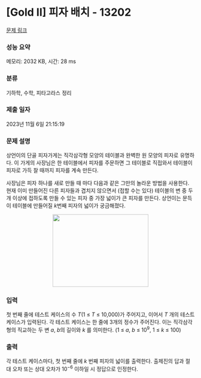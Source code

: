 # [Gold II] 피자 배치 - 13202 

[문제 링크](https://www.acmicpc.net/problem/13202) 

### 성능 요약

메모리: 2032 KB, 시간: 28 ms

### 분류

기하학, 수학, 피타고라스 정리

### 제출 일자

2023년 11월 6일 21:15:19

### 문제 설명

<p>상언이의 단골 피자가게는 직각삼각형 모양의 테이블과 완벽한 원 모양의 피자로 유명하다. 이 가게의 사장님은 한 테이블에서 피자를 주문하면 그 테이블로 직접와서 테이블이 피자로 가득 찰 때까지 피자를 계속 만든다.</p>

<p>사장님은 피자 하나를 새로 만들 때 마다 다음과 같은 그만의 놀라운 방법을 사용한다. 현재 이미 만들어진 다른 피자들과 겹치지 않으면서 (접할 수는 있다) 테이블의 변 중 두개 이상에 접하도록 만들 수 있는 피자 중 가장 넓이가 큰 피자를 만든다. 상언이는 문득 이 테이블에 만들어질 <em>k</em>번째 피자의 넓이가 궁금해졌다.</p>

<p style="text-align: center;"><img alt="" src="https://onlinejudgeimages.s3-ap-northeast-1.amazonaws.com/problem/13202/pizza.png" style="height:193px; width:256px"></p>

### 입력 

 <p>첫 번째 줄에 테스트 케이스의 수 <em>T</em>(1 ≤ <em>T</em> ≤ 10,000)가 주어지고, 이어서 <em>T</em> 개의 테스트 케이스가 입력된다. 각 테스트 케이스는 한 줄에 3개의 정수가 주어진다. 이는 직각삼각형의 직교하는 두 변 <em>a</em>, <em>b</em>의 길이와 <em>k</em> 를 의미한다. (1 ≤ <em>a</em>, <em>b</em> ≤ 10<sup>9</sup>, 1 ≤ <em>k</em> ≤ 100)</p>

### 출력 

 <p>각 테스트 케이스마다, 첫 번째 줄에 <em>k</em> 번째 피자의 넓이를 출력한다. 출제진의 답과 절대 오차 또는 상대 오차가 10<sup>−6</sup> 이하일 시 정답으로 인정한다.</p>

